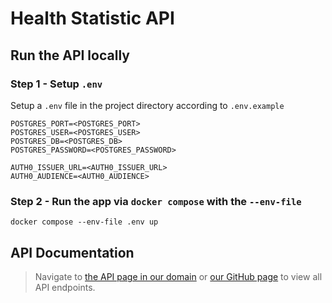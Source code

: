 # Health Statistic API

## Run the API locally

### Step 1 - Setup `.env`

Setup a `.env` file in the project directory according to `.env.example`

```
POSTGRES_PORT=<POSTGRES_PORT>
POSTGRES_USER=<POSTGRES_USER>
POSTGRES_DB=<POSTGRES_DB>
POSTGRES_PASSWORD=<POSTGRES_PASSWORD>

AUTH0_ISSUER_URL=<AUTH0_ISSUER_URL>
AUTH0_AUDIENCE=<AUTH0_AUDIENCE>
```

### Step 2 - Run the app via `docker compose` with the `--env-file`

```shell
docker compose --env-file .env up
```

## API Documentation

> Navigate to [the API page in our domain](https://health-statistic.dechnology.com.tw/swagger/index.html#/Health/get_health_check) or [our GitHub page](https://eesoymilk.github.io/health-statistic-api/) to view all API endpoints.
